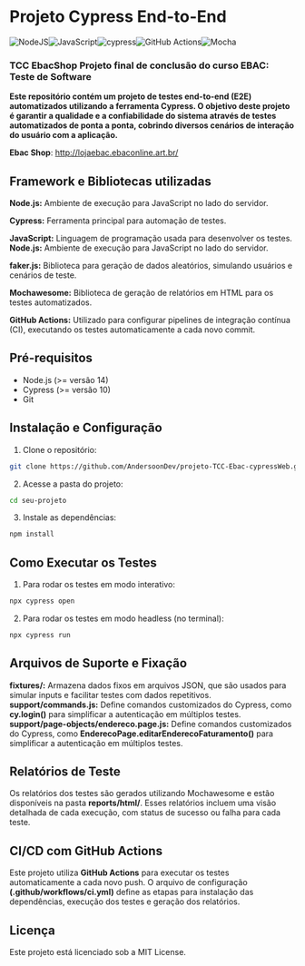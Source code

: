 # Projeto Cypress End-to-End
![NodeJS](https://img.shields.io/badge/node.js-6DA55F?style=for-the-badge&logo=node.js&logoColor=white)![JavaScript](https://img.shields.io/badge/javascript-%23323330.svg?style=for-the-badge&logo=javascript&logoColor=%23F7DF1E)![cypress](https://img.shields.io/badge/-cypress-%23E5E5E5?style=for-the-badge&logo=cypress&logoColor=058a5e)![GitHub Actions](https://img.shields.io/badge/github%20actions-%232671E5.svg?style=for-the-badge&logo=githubactions&logoColor=white)![Mocha](https://img.shields.io/badge/-mocha-%238D6748?style=for-the-badge&logo=mocha&logoColor=white)

### TCC EbacShop Projeto final de conclusão do curso EBAC: Teste de Software

**Este repositório contém um projeto de testes end-to-end (E2E) automatizados utilizando a ferramenta Cypress. O objetivo deste projeto é garantir a qualidade e a confiabilidade do sistema através de testes automatizados de ponta a ponta, cobrindo diversos cenários de interação do usuário com a aplicação.**

**Ebac Shop**: http://lojaebac.ebaconline.art.br/

## Framework e Bibliotecas utilizadas
**Node.js:** Ambiente de execução para JavaScript no lado do servidor.

**Cypress:** Ferramenta principal para automação de testes.

**JavaScript:** Linguagem de programação usada para desenvolver os testes.
**Node.js:** Ambiente de execução para JavaScript no lado do servidor.

**faker.js:** Biblioteca para geração de dados aleatórios, simulando usuários e cenários de teste.

**Mochawesome:** Biblioteca de geração de relatórios em HTML para os testes automatizados.

**GitHub Actions:** Utilizado para configurar pipelines de integração contínua (CI), executando os testes automaticamente a cada novo commit.

## Pré-requisitos
- Node.js (>= versão 14)
- Cypress (>= versão 10)
- Git

## Instalação e Configuração

1. Clone o repositório:
```bash
git clone https://github.com/AndersoonDev/projeto-TCC-Ebac-cypressWeb.git
```
2. Acesse a pasta do projeto:
``` bash
cd seu-projeto
```
3. Instale as dependências:
``` bash
npm install
```
## Como Executar os Testes

1. Para rodar os testes em modo interativo:
``` bash
npx cypress open
```
2. Para rodar os testes em modo headless (no terminal):
``` bash
npx cypress run
```

## Arquivos de Suporte e Fixação

**fixtures/:** Armazena dados fixos em arquivos JSON, que são usados para simular inputs e facilitar testes com dados repetitivos.
**support/commands.js:** Define comandos customizados do Cypress, como **cy.login()** para simplificar a autenticação em múltiplos testes.
**support/page-objects/endereco.page.js:** Define comandos customizados do Cypress, como **EnderecoPage.editarEnderecoFaturamento()** para simplificar a autenticação em múltiplos testes.

## Relatórios de Teste
Os relatórios dos testes são gerados utilizando Mochawesome e estão disponíveis na pasta **reports/html/**. Esses relatórios incluem uma visão detalhada de cada execução, com status de sucesso ou falha para cada teste.

## CI/CD com GitHub Actions
Este projeto utiliza **GitHub Actions** para executar os testes automaticamente a cada novo push. O arquivo de configuração **(.github/workflows/ci.yml)** define as etapas para instalação das dependências, execução dos testes e geração dos relatórios.

## Licença
Este projeto está licenciado sob a MIT License.